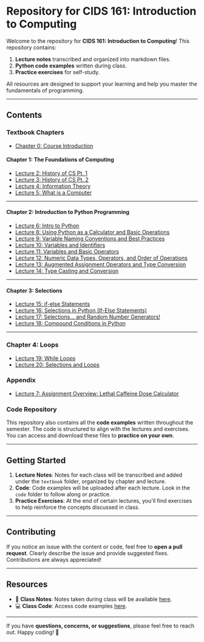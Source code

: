 # **Repository for CIDS 161: Introduction to Computing**  

Welcome to the repository for **CIDS 161: Introduction to Computing**! This repository contains:  

1. **Lecture notes** transcribed and organized into markdown files.  
2. **Python code examples** written during class.  
3. **Practice exercises** for self-study.  

All resources are designed to support your learning and help you master the fundamentals of programming.  

---

## **Contents**  

### **Textbook Chapters**  

- [Chapter 0: Course Introduction](textbook/ch0/lecture1.md)  
#### **Chapter 1: The Foundations of Computing**
- [Lecture 2: History of CS Pt. 1](textbook/ch1/lecture2.md)  
- [Lecture 3: History of CS Pt. 2](textbook/ch1/lecture3.md)
- [Lecture 4: Information Theory](textbook/ch1/lecture4.md)
- [Lecture 5: What is a Computer](textbook/ch1/lecture5.md)
---
#### **Chapter 2: Introduction to Python Programming**
- [Lecture 6: Intro to Python](textbook/ch2/lecture6.md)
- [Lecture 8: Using Python as a Calculator and Basic Operations](textbook/ch2/lecture8.md)
- [Lecture 9: Variable Naming Conventions and Best Practices](textbook/ch2/lecture9.md)
- [Lecture 10: Variables and Identifiers](textbook/ch2/lecture10.md)
- [Lecture 11: Variables and Basic Operators](textbook/ch2/lecture11.md)
- [Lecture 12: Numeric Data Types, Operators, and Order of Operations](textbook/ch2/lecture12.md)
- [Lecture 13: Augmented Assignment Operators and Type Conversion](textbook/ch2/lecture13.md)
- [Lecture 14: Type Casting and Conversion](textbook/ch2/lecture14.md)
---
#### **Chapter 3: Selections**
- [Lecture 15: if-else Statements](textbook/ch3/lecture15.md)
- [Lecture 16: Selections in Python (If-Else Statements)](textbook/ch3/lecture16.md)
- [Lecture 17: Selections... and Random Number Generators!](textbook/ch3/lecture17.md)
- [Lecture 18: Compound Conditions in Python](textbook/ch3/lecture18.md)
---
### **Chapter 4: Loops**
- [Lecture 19: While Loops](textbook/ch4/lecture19.md)
- [Lecture 20: Selections and Loops](textbook/ch4/lecture20.md)

### **Appendix**
- [Lecture 7: Assignment Overview: Lethal Caffeine Dose Calculator](textbook/appendix/lecture7.md)

### **Code Repository**  

This repository also contains all the **code examples** written throughout the semester. The code is structured to align with the lectures and exercises. You can access and download these files to **practice on your own**.  

---

## **Getting Started**  

1. **Lecture Notes**: Notes for each class will be transcribed and added under the `textbook` folder, organized by chapter and lecture.  
2. **Code**: Code examples will be uploaded after each lecture. Look in the `code` folder to follow along or practice.  
3. **Practice Exercises**: At the end of certain lectures, you'll find exercises to help reinforce the concepts discussed in class.  

---

## **Contributing**  

If you notice an issue with the content or code, feel free to **open a pull request**. Clearly describe the issue and provide suggested fixes. Contributions are always appreciated!  

---

## **Resources**  

- 📖 **Class Notes**: Notes taken during class will be available [here](textbook/ch1/lecture2.md).  
- 💻 **Class Code**: Access code examples [here](code/).  

---

If you have **questions, concerns, or suggestions**, please feel free to reach out. Happy coding! 🚀